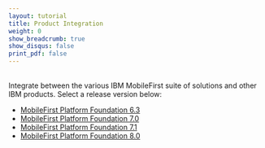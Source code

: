 ```yaml
---
layout: tutorial
title: Product Integration
weight: 0
show_breadcrumb: true
show_disqus: false
print_pdf: false
---
```

<br>
Integrate between the various IBM MobileFirst suite of solutions and other IBM products.
Select a release version below:

* [MobileFirst Platform Foundation 6.3](6.3/)
* [MobileFirst Platform Foundation 7.0](7.0/)
* [MobileFirst Platform Foundation 7.1](7.1/)
* [MobileFirst Platform Foundation 8.0](8.0/)
